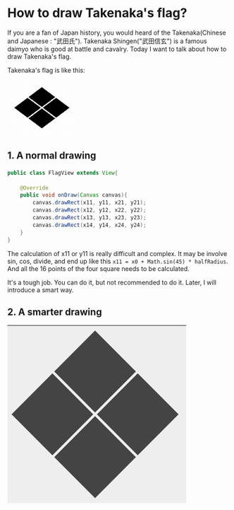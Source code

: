 # How to draw Takenaka's flag?

If you are a fan of Japan history, you would heard of the Takenaka(Chinese and Japanese : "武田氏").  Takenaka Shingen("武田信玄") is a famous daimyo who is good at battle and cavalry. Today I want to talk about how to draw Takenaka's flag. 

Takenaka's flag is like this:

![](/imgs/Takenaka.jpg)


## 1. A normal drawing

```java
public class FlagView extends View{
	
	@Override
	public void onDraw(Canvas canvas){
		canvas.drawRect(x11, y11, x21, y21);
		canvas.drawRect(x12, y12, x22, y22);
		canvas.drawRect(x13, y13, x23, y23);
		canvas.drawRect(x14, y14, x24, y24);
	}
}
```
The calculation of x11 or y11 is really difficult and complex. It may be involve sin, cos, divide, and end up like this ``` x11 = x0 + Math.sin(45) * halfRadius ```. And all the 16 points of the four square needs to be calculated. 

It's a tough job. You can do it, but not recommended to do it. Later, I will introduce a smart way.


## 2. A smarter drawing


![](/imgs/Takenaka_mine.jpg)

